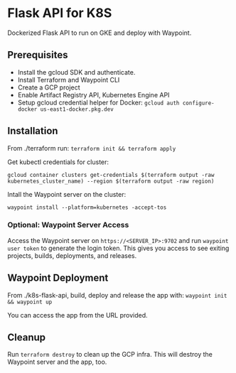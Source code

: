 # Flask API for K8S
Dockerized Flask API to run on GKE and deploy with Waypoint. 

## Prerequisites
- Install the gcloud SDK and authenticate.
- Install Terraform and Waypoint CLI
- Create a GCP project 
- Enable Artifact Registry API, Kubernetes Engine API
- Setup gcloud credential helper for Docker: 
`gcloud auth configure-docker us-east1-docker.pkg.dev
`

## Installation
From ./terraform run:
`terraform init && terraform apply`

Get kubectl credentials for cluster: 

```
gcloud container clusters get-credentials $(terraform output -raw kubernetes_cluster_name) --region $(terraform output -raw region)
```

Intall the Waypoint server on the cluster:

`waypoint install --platform=kubernetes -accept-tos`

### Optional: Waypoint Server Access
Access the Waypoint server on `https://<SERVER_IP>:9702` and run `waypoint user token` to generate the login token. This gives you access to see exiting projects, builds, deployments, and releases.  

## Waypoint Deployment
From ./k8s-flask-api, build, deploy and release the app with: `waypoint init && waypoint up`

You can access the app from the URL provided. 

## Cleanup
Run `terraform destroy` to clean up the GCP infra. This will destroy the Waypoint server and the app, too. 
